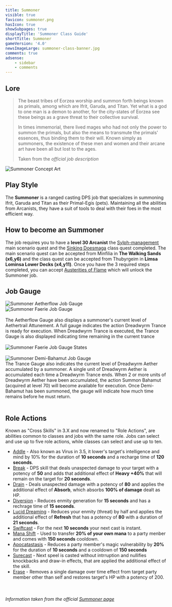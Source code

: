 ```yaml
---
title: Summoner
visible: true
favicon: summoner.png
hasIcon: true
showSubpages: true
displayTitle: 'Summoner Class Guide'
shortTitle: Summoner
gameVersion: '4.0'
newsImageLarge: summoner-class-banner.jpg
comments: true
adsense:
    - sidebar
    - comments
---
```


## Lore
<div class="row">
  <div class="col-md-6">
      <blockquote>
          <p>The beast tribes of Eorzea worship and summon forth beings known as primals, among which are Ifrit, Garuda, and Titan. Yet what is a god to one man is a demon to another, for the city-states of Eorzea see these beings as a grave threat to their collective survival.</p>
          <p>In times immemorial, there lived mages who had not only the power to summon the primals, but also the means to transmute the primals' essences, thus binding them to their will. Known simply as summoners, the existence of these men and women and their arcane art have been all but lost to the ages.</p>
          <footer>Taken from the <cite title="Source Title">official job description</cite></footer>
    </blockquote>
  </div>
  
  <div class="col-md-4">
      <img src="http://fellcleave.com/user/pages/04.jobs/11.summoner/Summoner-concept-art.png" alt="Summoner Concept Art">
  </div>   
</div>

## Play Style

The **Summoner** is a ranged casting DPS job that specializes in summoning Ifrit, Garuda and Titan as their Primal-Egis (pets). Maintaining all the abilities from Arcanists, they have a suit of tools to deal with their foes in the most efficient way. 
<br />

## How to become an Summoner
The job requires you to have a **level 30 Arcanist** the [Sylph-management](http://xivdb.com/quest/66049/sylph-management) main scenario quest and the [Sinking Doesmaga](http://xivdb.com/quest/65997/sinking+doesmaga) class quest completed. The main scenario quest can be accepted from Minfilia in **The Walking Sands (x6,y6)** and the class quest can be accepted from Thubyrgeim in **Limsa Lominsa Lower Decks (x4,y11)**. Once you have the 3 required steps completed, you can accept [Austerities of Flame](http://xivdb.com/quest/66627/austerities+of+flame) which will unlock the Summoner job.
<br />

## Job Gauge
<div class="row">
  <div class="col-md-5">
      <img src="http://fellcleave.com/user/pages/04.jobs/11.summoner/summoner-job-gauge-aetherflow.png" alt="Summoner Aetherflow Job Gauge">
  </div>
   <div class="col-md-5">
      <img src="http://fellcleave.com/user/pages/04.jobs/11.summoner/summoner-job-gauge-faerie.png" alt="Summoner Faerie Job Gauge">
  </div>   
</div>
<br />
<div class="row">
  <div class="col-md-9">
      The Aetherflow Gauge also displays a summoner's current level of Aethertrail Attunement. A full gauge indicates the action Dreadwyrm Trance is ready for execution. When Dreadwyrm Trance is executed, the Trance Gauge is also displayed indicating time remaining in the current trance
  </div>  
</div>
<br />
<div class="row">
  <div class="col-md-5">
      <img src="http://fellcleave.com/user/pages/04.jobs/11.summoner/summoner-job-gauge-faerie-transitions.png" alt="Summoner Faerie Job Gauge States">
  </div>   
</div>
<br />
<div class="row">
 <div class="col-md-5">
      <img src="http://fellcleave.com/user/pages/04.jobs/11.summoner/summoner-job-gauge-demi-bahamut.png" alt="Summoner Demi-Bahamut Job Gauge">
  </div>
  <div class="col-md-5">
     The Trance Gauge also indicates the current level of Dreadwyrm Aether accumulated by a summoner. A single unit of Dreadwyrm Aether is accumulated each time a Dreadwyrm Trance ends. When 2 or more units of Dreadwyrm Aether have been accumulated, the action Summon Bahamut (acquired at level 70) will become available for execution. Once Demi-Bahamut has been summoned, the gauge will indicate how much time remains before he must return.
  </div>  
</div>
<br />

## Role Actions
Known as "Cross Skills" in 3.X and now renamed to "Role Actions", are abilities common to classes and jobs with the same role.
Jobs can select and use up to five role actions, while classes can select and use up to ten.
* [Addle](http://xivdb.com/action/7560/addle) - Also known as Virus in 3.5, it lower's target's intelligence and mind by 10% for the duration of **10 seconds** and a recharge time of **120 seconds**.
* [Break](http://xivdb.com/action/7558/break) - DPS skill that deals unaspected damage to your target with a potency of **50** and adds that additional effect of **Heavy +40%** that will remain on the target for **20 seconds**.
* [Drain](http://xivdb.com/action/7564/drain) - Deals unaspected damage with a potency of **80** and applies the additional effect of **Absorb**, which absorbs **100% of damage** dealt as HP.
* [Diversion](http://xivdb.com/action/7545/diversion) - Reduces enmity generation for **15 seconds** and has a rechrage time of **15 seconds**.
* [Lucid Dreaming](http://xivdb.com/action/7562/lucid+dreaming) - Reduces your enmity (threat) by half and applies the additional effect of **Refresh** that has a potency of **80** with a duration of **21 seconds**.
* [Swiftcast](http://xivdb.com/action/7561/swiftcast) - For the next **10 seconds** your next cast is instant. 
* [Mana Shift](http://xivdb.com/action/7565/mana+shift) - Used to transfer **20% of your own mana** to a party menber and comes with **150 seconds** cooldown.
* [Apocatastasis](http://xivdb.com/action/7563/apocatastasis) - Reduces a party member's magic vulnerability by **20%** for the duration of **10 seconds** and a cooldown of **150 seconds**
* [Surecast](http://xivdb.com/action/7559/surecast) - Next speel is casted without intrruption and nullifies knockbacks and draw-in effects, that are applied the additional effect of the skill.
* [Erase](http://xivdb.com/action/7566/erase) - Removes a single damage over time effect from target party member other than self and restores target's HP with a potency of 200.
<br />

###### Information taken from the official <a href="http://na.finalfantasyxiv.com/jobguide/summoner/">Summoner page</a>